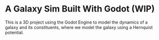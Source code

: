 # A Galaxy Sim Built With Godot (WIP)

This is a 3D project using the Godot Engine to model the dynamics of a galaxy and its constituents, where we model the galaxy using a Hernquist potential.
